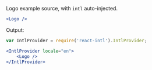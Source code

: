 Logo example source, with `intl` auto-injected.

```jsx static
<Logo />
```

Output:

[comment]: # (import statement babel-style are not supported)
```jsx noeditor
var IntlProvider = require('react-intl').IntlProvider;

<IntlProvider locale="en">
    <Logo />
</IntlProvider>
```
